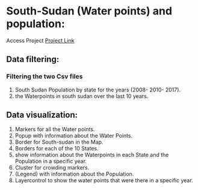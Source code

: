 # South-Sudan (Water points) and population:

Access Project [Project Link](https://w-saeed.github.io/South-sudan_Data-visualization/)
## **Data filtering:** 
### **Filtering the two Csv files**
1. South Sudan Population by state for the years (2008- 2010- 2017).
2. the Waterpoints in south sudan over the last 10 years.

## **Data visualization:**
1. Markers for all the Water points.
2. Popup with information about the Water Points.
3. Border for South-sudan in the Map.
4. Borders for each of the 10 States.
5. show information about the Waterpoints in each State and the Population in a specific year.
6. Cluster for crowding markers.
7. (Legend) with information about the Population.
8. Layercontrol  to show the water points that were there in a specific year.

